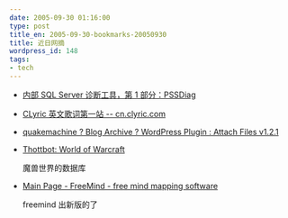 ```yaml
---
date: 2005-09-30 01:16:00
type: post
title_en: 2005-09-30-bookmarks-20050930
title: 近日网摘
wordpress_id: 148
tags:
- tech
---
```


* [内部 SQL Server 诊断工具，第 1 部分：PSSDiag](http://www.microsoft.com/china/msdn/library/data/sqlserver/sqldev120704.mspx)
* [CLyric 英文歌词第一站 -- cn.clyric.com](http://cn.clyric.com/)
* [quakemachine ? Blog Archive ? WordPress Plugin : Attach Files v1.2.1](http://www.quakemachine.com/blog/software/wordpress/320)
* [Thottbot: World of Warcraft](http://www.thottbot.com/beta.cgi?set=218)

	魔兽世界的数据库
* [Main Page - FreeMind - free mind mapping software](http://freemind.sourceforge.net/wiki/index.php/Main_Page)

	freemind 出新版的了
